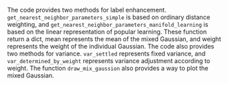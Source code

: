 The code provides two methods for label enhancement.  `get_nearest_neighbor_parameters_simple` is based on ordinary distance weighting, and `get_nearest_neighbor_parameters_manifold_learning` is based on the linear representation of popular learning. These function return a dict, mean represents the mean of the mixed Gaussian, and weight represents the weight of the individual Gaussian. The code also provides two methods for variance. `var_settled` represents fixed variance, and `var_determined_by_weight` represents variance adjustment according to weight. The function `draw_mix_gaussion` also provides a way to plot the mixed Gaussian.
